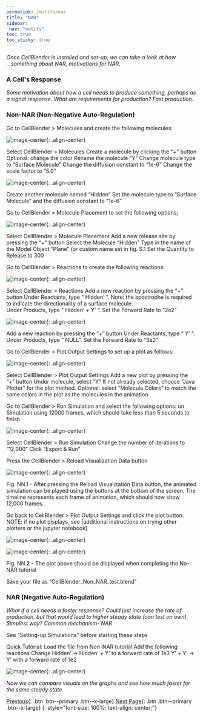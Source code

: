 ```yaml
---
permalink: /motifs/nar
title: "NAR"
sidebar: 
 nav: "motifs"
toc: true
toc_sticky: true
---
```


*Once CellBlender is installed and set-up, we can take a look at how ...something about NAR, motivations for NAR.*

### A Cell's Response

*Some motivation about how a cell needs to produce something, perhaps as a signal response. What are requirements for production? Fast production.*

### Non-NAR (Non-Negative Auto-Regulation)

Go to CellBlender > Molecules and create the following molecules:

![image-center](../assets/images/motifs_norm1.png){: .align-center}

Select CellBlender > Molecules
Create a molecule by clicking the “+” button
Optional: change the color
Rename the molecule “Y” 
Change molecule type to “Surface Molecule” 
Change the diffusion constant to “1e-6”
Change the scale factor to “5.0” 

![image-center](../assets/images/motifs_norm2.png){: .align-center}

Create another  molecule named “Hidden”
Set the molecule type to “Surface Molecule”  and the diffusion constant to “1e-6”

Go to CellBlender > Molecule Placement to set the following options; 

![image-center](../assets/images/motifs_norm3.png){: .align-center}

Select CellBlender > Molecule Placement
Add a new release site by pressing the “+” button 
Select the Molecule “Hidden” 
Type in the name of the Model Object “Plane” (or custom name set in fig. S.1
Set the Quantity to Release to 300 

Go to CellBlender > Reactions to create the following reactions:

![image-center](../assets/images/motifs_norm4.png){: .align-center}

Select CellBlender > Reactions
Add a new reaction by pressing the “+” button 
Under Reactants, type “ Hidden’ “. Note: the apostrophe is required to indicate the directionality of a surface molecule.  
Under Products, type “ Hidden’ + Y’ “. 
Set the Forward Rate to “2e2”

![image-center](../assets/images/motifs_norm5.png){: .align-center}

Add a new reaction by pressing the “+” button 
Under Reactants, type “ Y’ “. 
Under Products, type “ NULL“. 
Set the Forward Rate to “3e2”

Go to CellBlender > Plot Output Settings to set up a plot as follows: 

![image-center](../assets/images/motifs_norm6.png){: .align-center}

Select CellBlender > Plot Output Settings
Add a new plot by pressing the “+” button 
Under molecule, select  “Y”
If not already selected, choose “Java Plotter” for the plot method.
Optional: select “Molecule Colors” to match the same colors in the plot as the molecules in the animation

Go to CellBlender > Run Simulation and select the following options: un Simulation using 12000 frames, which should take less than 5 seconds to finish

![image-center](../assets/images/motifs_norm6.png){: .align-center}

Select CellBlender > Run Simulation
Change the number of iterations to “12,000”
Click “Export & Run”

Press the CellBlender > Reload Visualization Data button 

![image-center](../assets/images/motifs_norm6.png){: .align-center}

Fig. NN.1 - After pressing the Reload Visualization Data button, the animated simulation can be played using the buttons at the bottom of the screen. The timeline represents each frame of animation, which should now show 12,000 frames.

Go back to CellBlender > Plot Output Settings and click the plot button. NOTE: if no plot displays, see [additional instructions on trying other plotters or the jupyter notebook]

![image-center](../assets/images/motifs_norm9.png){: .align-center}

![image-center](../assets/images/motifs_norm_graph.png){: .align-center}

Fig. NN.2 - The plot above should be displayed when completing the No-NAR tutorial

Save your file as “CellBlender_Non_NAR_test.blend” 

### NAR (Negative Auto-Regulation)

*What if a cell needs a faster response? Could just increase the rate of production, but that would lead to higher steady state (can test on own). Simplest way? Common mechanism- NAR*

See “Setting-up Simulations” before starting these steps

Quick Tutorial: 
Load the file from Non-NAR tutorial
Add the following reactions
Change Hidden’ -> Hidden’ + Y’ to a forward rate of 1e3
Y’ + Y’ →  Y’   with a forward rate of 1e2

![image-center](../assets/images/motifs_nar_graph.png){: .align-center}

*Now we can compare visuals on the graphs and see how much faster for the same steady state*

[Previous](navigation){: .btn .btn--primary .btn--x-large} [Next Page](feed){: .btn .btn--primary .btn--x-large}
{: style="font-size: 100%; text-align: center;"}



